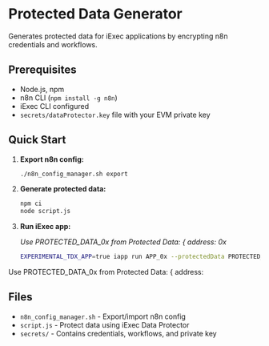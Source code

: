 # Protected Data Generator

Generates protected data for iExec applications by encrypting n8n credentials and workflows.

## Prerequisites

- Node.js, npm
- n8n CLI (`npm install -g n8n`)
- iExec CLI configured
- `secrets/dataProtector.key` file with your EVM private key

## Quick Start

1. **Export n8n config:**
   ```bash
   ./n8n_config_manager.sh export
   ```

2. **Generate protected data:**
   ```bash
   npm ci
   node script.js
   ```

3. **Run iExec app:**
  

   _Use PROTECTED_DATA_0x from Protected Data: { address: 0x_
   ```bash
   EXPERIMENTAL_TDX_APP=true iapp run APP_0x --protectedData PROTECTED_DATA_0x
   ```

Use PROTECTED_DATA_0x from Protected Data: { address: 

## Files

- `n8n_config_manager.sh` - Export/import n8n config
- `script.js` - Protect data using iExec Data Protector
- `secrets/` - Contains credentials, workflows, and private key
